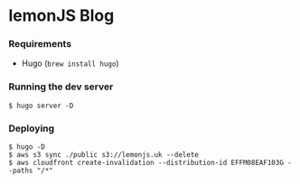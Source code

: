 # lemonJS Blog

### Requirements
- Hugo (`brew install hugo`)

### Running the dev server
```
$ hugo server -D
```

### Deploying
```
$ hugo -D
$ aws s3 sync ./public s3://lemonjs.uk --delete
$ aws cloudfront create-invalidation --distribution-id EFFM08EAF103G --paths "/*"
```
